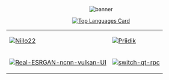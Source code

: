 
<div align="center">
 
<div>  
  
![banner](https://karei.dev/files/header.webp)


[![Top Languages Card](https://github-readme-stats.vercel.app/api/top-langs/?username=kareigu&layout=compact&hide=html,css&show_icons=true&theme=tokyonight&langs_count=6)](https://github.com/anuraghazra/github-readme-stats)

  </div>
<table>
<tr>
  <td>
  
[![Niilo22](https://github-readme-stats.vercel.app/api/pin/?username=kareigu&theme=tokyonight&repo=niilo22)](https://github.com/kareigu/niilo22)
   
  </td>

    
  <td>
    
[![Priidik](https://github-readme-stats.vercel.app/api/pin/?username=kareigu&theme=tokyonight&repo=priidik-bot)](https://github.com/kareigu/priidik-bot)
   
  
  </td>
     
  </tr>
  <tr>
     <td>
      
[![Real-ESRGAN-ncnn-vulkan-UI](https://github-readme-stats.vercel.app/api/pin/?username=kareigu&theme=tokyonight&repo=Real-ESRGAN-ncnn-vulkan-UI)](https://github.com/kareigu/Real-ESRGAN-ncnn-vulkan-UI)
   
  
  </td>
  <td>
  
[![switch-qt-rpc](https://github-readme-stats.vercel.app/api/pin/?username=kareigu&theme=tokyonight&repo=switch-qt-rpc)](https://github.com/kareigu/switch-qt-rpc)
   
   
  </td>
    
  </tr>
  </table>

</div>
<!--
**mxrr/mxrr** is a ✨ _special_ ✨ repository because its `README.md` (this file) appears on your GitHub profile.

Here are some ideas to get you started:

- 🔭 I’m currently working on ...
- 🌱 I’m currently learning ...
- 👯 I’m looking to collaborate on ...
- 🤔 I’m looking for help with ...
- 💬 Ask me about ...
- 📫 How to reach me: ...
- 😄 Pronouns: ...
- ⚡ Fun fact: ...
-->
